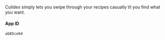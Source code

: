 Culidex simply lets you swipe through your recipes casually til you find what
you want.

#### App ID
```
ab85ce64
```
